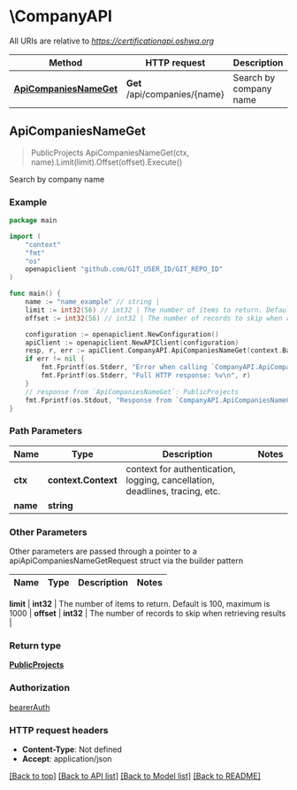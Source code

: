 # \CompanyAPI

All URIs are relative to *https://certificationapi.oshwa.org*

Method | HTTP request | Description
------------- | ------------- | -------------
[**ApiCompaniesNameGet**](CompanyAPI.md#ApiCompaniesNameGet) | **Get** /api/companies/{name} | Search by company name



## ApiCompaniesNameGet

> PublicProjects ApiCompaniesNameGet(ctx, name).Limit(limit).Offset(offset).Execute()

Search by company name

### Example

```go
package main

import (
	"context"
	"fmt"
	"os"
	openapiclient "github.com/GIT_USER_ID/GIT_REPO_ID"
)

func main() {
	name := "name_example" // string | 
	limit := int32(56) // int32 | The number of items to return. Default is 100, maximum is 1000 (optional)
	offset := int32(56) // int32 | The number of records to skip when retrieving results (optional)

	configuration := openapiclient.NewConfiguration()
	apiClient := openapiclient.NewAPIClient(configuration)
	resp, r, err := apiClient.CompanyAPI.ApiCompaniesNameGet(context.Background(), name).Limit(limit).Offset(offset).Execute()
	if err != nil {
		fmt.Fprintf(os.Stderr, "Error when calling `CompanyAPI.ApiCompaniesNameGet``: %v\n", err)
		fmt.Fprintf(os.Stderr, "Full HTTP response: %v\n", r)
	}
	// response from `ApiCompaniesNameGet`: PublicProjects
	fmt.Fprintf(os.Stdout, "Response from `CompanyAPI.ApiCompaniesNameGet`: %v\n", resp)
}
```

### Path Parameters


Name | Type | Description  | Notes
------------- | ------------- | ------------- | -------------
**ctx** | **context.Context** | context for authentication, logging, cancellation, deadlines, tracing, etc.
**name** | **string** |  | 

### Other Parameters

Other parameters are passed through a pointer to a apiApiCompaniesNameGetRequest struct via the builder pattern


Name | Type | Description  | Notes
------------- | ------------- | ------------- | -------------

 **limit** | **int32** | The number of items to return. Default is 100, maximum is 1000 | 
 **offset** | **int32** | The number of records to skip when retrieving results | 

### Return type

[**PublicProjects**](PublicProjects.md)

### Authorization

[bearerAuth](../README.md#bearerAuth)

### HTTP request headers

- **Content-Type**: Not defined
- **Accept**: application/json

[[Back to top]](#) [[Back to API list]](../README.md#documentation-for-api-endpoints)
[[Back to Model list]](../README.md#documentation-for-models)
[[Back to README]](../README.md)

